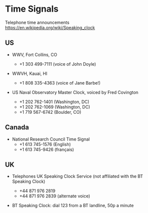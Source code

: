 # Time Signals

Telephone time announcements
https://en.wikipedia.org/wiki/Speaking_clock

## US

-   WWV, Fort Collins, CO
    -   +1 303 499-7111 (voice of John Doyle)

-   WWVH, Kauai, HI
    -   +1 808 335-4363 (voice of Jane Barbe!)

-   US Naval Observatory Master Clock, voiced by Fred Covington
    -   +1 202 762-1401 (Washington, DC)
    -   +1 202 762-1069 (Washington, DC)
    -   +1 719 567-6742 (Boulder, CO)

## Canada

-   National Research Council Time Signal
    -   +1 613 745-1576 (English)
    -   +1 613 745-9426 (français)

## UK

-   Telephones UK Speaking Clock Service (not affiliated with the BT Speaking Clock)
    -   +44 871 976 2819
    -   +44 871 976 2839 (alternate voice)

-   BT Speaking Clock: dial 123 from a BT landline, 50p a minute
